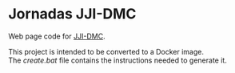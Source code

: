 # Jornadas JJI-DMC

Web page code for [JJI-DMC](https://jji-dmc.unirioja.es/).

This project is intended to be converted to a Docker image.\
The *create.bat* file contains the instructions needed to generate it.